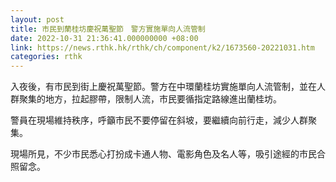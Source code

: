```yaml
---
layout: post
title: 市民到蘭桂坊慶祝萬聖節　警方實施單向人流管制
date: 2022-10-31 21:36:41.000000000 +08:00
link: https://news.rthk.hk/rthk/ch/component/k2/1673560-20221031.htm
categories: rthk
---
```


入夜後，有市民到街上慶祝萬聖節。警方在中環蘭桂坊實施單向人流管制，並在人群聚集的地方，拉起膠帶，限制人流，市民要循指定路線進出蘭桂坊。

警員在現場維持秩序，呼籲市民不要停留在斜坡，要繼續向前行走，減少人群聚集。

現場所見，不少市民悉心打扮成卡通人物、電影角色及名人等，吸引途經的市民合照留念。
